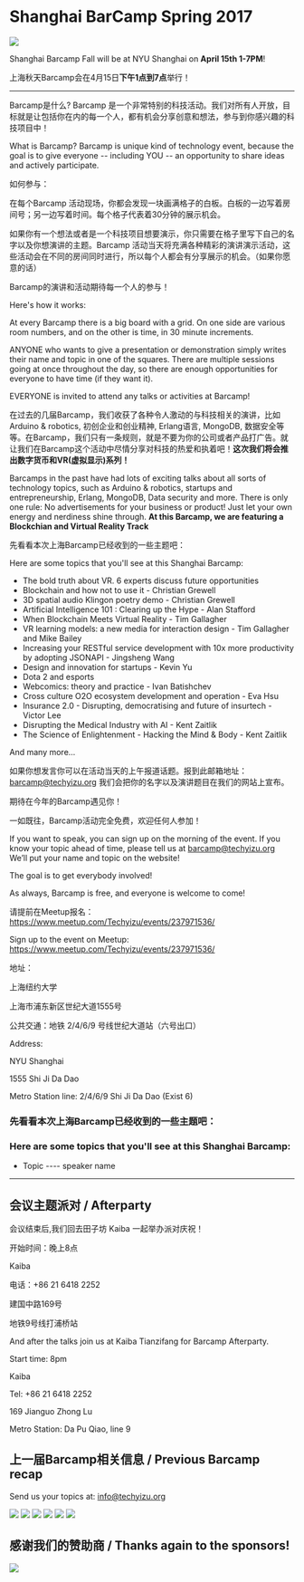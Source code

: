 # Shanghai BarCamp Spring 2017

<img class="hero_hidden" src="/events/images/barcamp-spring-2017.png" />

Shanghai Barcamp Fall will be at NYU Shanghai on **April 15th 1-7PM**!

上海秋天Barcamp会在4月15日**下午1点到7点**举行！

--------------------------------

Barcamp是什么? Barcamp 是一个非常特别的科技活动。我们对所有人开放，目标就是让包括你在内的每一个人，都有机会分享创意和想法，参与到你感兴趣的科技项目中！

What is Barcamp? Barcamp is unique kind of technology event, because the goal is to give everyone -- including YOU -- an opportunity to share ideas and actively participate.  

如何参与：

在每个Barcamp 活动现场，你都会发现一块画满格子的白板。白板的一边写着房间号；另一边写着时间。每个格子代表着30分钟的展示机会。

如果你有一个想法或者是一个科技项目想要演示，你只需要在格子里写下自己的名字以及你想演讲的主题。Barcamp 活动当天将充满各种精彩的演讲演示活动，这些活动会在不同的房间同时进行，所以每个人都会有分享展示的机会。（如果你愿意的话）

Barcamp的演讲和活动期待每一个人的参与！

Here's how it works:  

At every Barcamp there is a big board with a grid. On one side are various room numbers, and on the other is time, in 30 minute increments.  

ANYONE who wants to give a presentation or demonstration simply writes their name and topic in one of the squares. There are multiple sessions going at once throughout the day, so there are enough opportunities for everyone to have time (if they want it).  

EVERYONE is invited to attend any talks or activities at Barcamp!  

在过去的几届Barcamp，我们收获了各种令人激动的与科技相关的演讲，比如 Arduino & robotics, 初创企业和创业精神, Erlang语言, MongoDB, 数据安全等等。在Barcamp，我们只有一条规则，就是不要为你的公司或者产品打广告。就让我们在Barcamp这个活动中尽情分享对科技的热爱和执着吧！**这次我们将会推出数字货币和VR(虚拟显示)系列！**

Barcamps in the past have had lots of exciting talks about all sorts of technology topics, such as Arduino & robotics, startups and entrepreneurship, Erlang, MongoDB, Data security and more. There is only one rule: No advertisements for your business or product! Just let your own energy and nerdiness shine through. **At this Barcamp, we are featuring a Blockchian and Virtual Reality Track**

先看看本次上海Barcamp已经收到的一些主题吧：

Here are some topics that you'll see at this Shanghai Barcamp:

* The bold truth about VR. 6 experts discuss future opportunities
* Blockchain and how not to use it - Christian Grewell 
* 3D spatial audio Klingon poetry demo - Christian Grewell
* Artificial Intelligence 101 : Clearing up the Hype - Alan Stafford
* When Blockchain Meets Virtual Reality - Tim Gallagher
* VR learning models: a new media for interaction design - Tim Gallagher and Mike Bailey
* Increasing your RESTful service development with 10x more productivity by adopting JSONAPI - Jingsheng Wang
* Design and innovation for startups - Kevin Yu
* Dota 2 and esports
* Webcomics: theory and practice - Ivan Batishchev
* Cross culture O2O ecosystem development and operation - Eva Hsu
* Insurance 2.0 - Disrupting, democratising and future of insurtech - Victor Lee 
* Disrupting the Medical Industry with AI - Kent Zaitlik 
* The Science of Enlightenment - Hacking the Mind & Body - Kent Zaitlik 
 
And many more... 

如果你想发言你可以在活动当天的上午报道话题。报到此邮箱地址：barcamp@techyizu.org 我们会把你的名字以及演讲题目在我们的网站上宣布。

期待在今年的Barcamp遇见你！

一如既往，Barcamp活动完全免费，欢迎任何人参加！

If you want to speak, you can sign up on the morning of the event.  If you know your topic ahead of time, please tell us at barcamp@techyizu.org We’ll put your name and topic on the website!

The goal is to get everybody involved!

As always, Barcamp is free, and everyone is welcome to come!

请提前在Meetup报名：https://www.meetup.com/Techyizu/events/237971536/

Sign up to the event on Meetup: https://www.meetup.com/Techyizu/events/237971536/

地址：

上海纽约大学 

上海市浦东新区世纪大道1555号

公共交通：地铁 2/4/6/9 号线世纪大道站（六号出口）

Address:

NYU Shanghai

1555 Shi Ji Da Dao

Metro Station line: 2/4/6/9 Shi Ji Da Dao (Exist 6)

### 先看看本次上海Barcamp已经收到的一些主题吧：
### Here are some topics that you'll see at this Shanghai Barcamp:

* Topic  ---- speaker name

--------------------------------


## 会议主题派对 / Afterparty

会议结束后,我们回去田子坊 Kaiba 一起举办派对庆祝！

开始时间：晚上8点

Kaiba

电话：+86 21 6418 2252

建国中路169号

地铁9号线打浦桥站


And after the talks join us at Kaiba Tianzifang for Barcamp Afterparty.

Start time: 8pm

Kaiba

Tel: +86 21 6418 2252

169 Jianguo Zhong Lu

Metro Station: Da Pu Qiao, line 9


## 上一届Barcamp相关信息 / Previous Barcamp recap

Send us your topics at: info@techyizu.org

![](/events/images/IMG_5535b-2-980x653.jpg)
![](/events/images/IMG_5520b-2-980x653.jpg)
![](/events/images/IMG_3619-2-980x653.jpg)
![](/events/images/IMG_3655-1-980x653.jpg)
![](/events/images/IMG_3641-980x653.jpg)
![](/events/images/IMG_3616-980x653.jpg)


## 感谢我们的赞助商 / Thanks again to the sponsors!
![](/events/images/barcamp_2016_fall_sponsor_logos.png)
